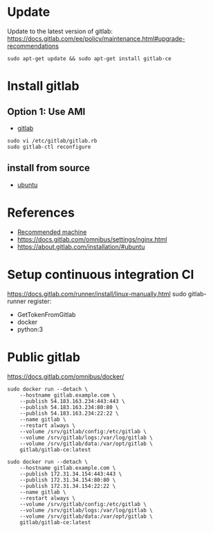 # Update

Update to the latest version of gitlab:
https://docs.gitlab.com/ee/policy/maintenance.html#upgrade-recommendations

```
sudo apt-get update && sudo apt-get install gitlab-ce

```

# Install gitlab

## Option 1: Use AMI

- [gitlab](https://about.gitlab.com/aws/)

```
sudo vi /etc/gitlab/gitlab.rb
sudo gitlab-ctl reconfigure
```

## install from source

- [ubuntu](https://www.digitalocean.com/community/tutorials/how-to-install-and-configure-gitlab-on-ubuntu-16-04)

# References

- [Recommended machine](https://docs.gitlab.com/ee/install/requirements.html#cpu)
- https://docs.gitlab.com/omnibus/settings/nginx.html
- https://about.gitlab.com/installation/#ubuntu

# Setup continuous integration CI

https://docs.gitlab.com/runner/install/linux-manually.html
sudo gitlab-runner register:

- GetTokenFromGitlab
- docker
- python:3

# Public gitlab

https://docs.gitlab.com/omnibus/docker/

```
sudo docker run --detach \
    --hostname gitlab.example.com \
    --publish 54.183.163.234:443:443 \
    --publish 54.183.163.234:80:80 \
    --publish 54.183.163.234:22:22 \
    --name gitlab \
    --restart always \
    --volume /srv/gitlab/config:/etc/gitlab \
    --volume /srv/gitlab/logs:/var/log/gitlab \
    --volume /srv/gitlab/data:/var/opt/gitlab \
    gitlab/gitlab-ce:latest
```

```
sudo docker run --detach \
    --hostname gitlab.example.com \
    --publish 172.31.34.154:443:443 \
    --publish 172.31.34.154:80:80 \
    --publish 172.31.34.154:22:22 \
    --name gitlab \
    --restart always \
    --volume /srv/gitlab/config:/etc/gitlab \
    --volume /srv/gitlab/logs:/var/log/gitlab \
    --volume /srv/gitlab/data:/var/opt/gitlab \
    gitlab/gitlab-ce:latest
```

